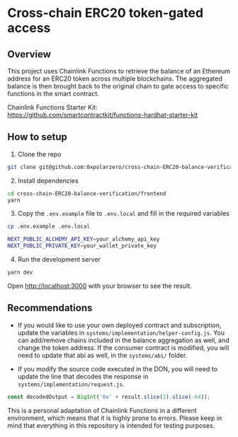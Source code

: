 # Cross-chain ERC20 token-gated access

## Overview

This project uses Chainlink Functions to retrieve the balance of an Ethereum address for an ERC20 token across multiple blockchains. The aggregated balance is then brought back to the original chain to gate access to specific functions in the smart contract.

Chainlink Functions Starter Kit: https://github.com/smartcontractkit/functions-hardhat-starter-kit

## How to setup

1. Clone the repo

```bash
git clone git@github.com:0xpolarzero/cross-chain-ERC20-balance-verification.git
```

2. Install dependencies

```bash
cd cross-chain-ERC20-balance-verification/frontend
yarn
```

3. Copy the `.env.example` file to `.env.local` and fill in the required variables

```bash
cp .env.example .env.local
```

```bash
NEXT_PUBLIC_ALCHEMY_API_KEY=your_alchemy_api_key
NEXT_PUBLIC_PRIVATE_KEY=your_wallet_private_key
```

4. Run the development server

```bash
yarn dev
```

Open [http://localhost:3000](http://localhost:3000) with your browser to see the result.

## Recommendations

- If you would like to use your own deployed contract and subscription, update the variables in `systems/implementation/helper-config.js`. You can add/remove chains included in the balance aggregation as well, and change the token address. If the consumer contract is modified, you will need to update that abi as well, in the `systems/abi/` folder.

- If you modify the source code executed in the DON, you will need to update the line that decodes the response in `systems/implementation/request.js`.

```js
const decodedOutput = BigInt('0x' + result.slice(2).slice(-64));
```

This is a personal adaptation of Chainlink Functions in a different environment, which means that it is highly prone to errors. Please keep in mind that everything in this repository is intended for testing purposes.
